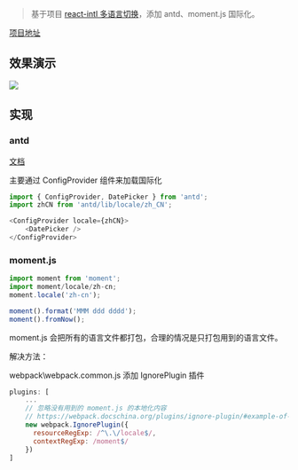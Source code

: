 > 基于项目 [react-intl 多语言切换](https://github.com/zhuanglong/react-i18n-demo/tree/react-intl-demo)，添加 antd、moment.js 国际化。

[项目地址](https://github.com/zhuanglong/react-i18n-demo/tree/react-intl-antd-demo)

## 效果演示

![](https://gitee.com/zloooong/image_store/raw/master/img/20210520001216.gif)

## 实现

### antd

[文档](https://ant.design/components/config-provider-cn/)

主要通过 ConfigProvider 组件来加载国际化

```js
import { ConfigProvider, DatePicker } from 'antd';
import zhCN from 'antd/lib/locale/zh_CN';

<ConfigProvider locale={zhCN}>
    <DatePicker />
</ConfigProvider>
```

### moment.js

```js
import moment from 'moment';
import moment/locale/zh-cn;
moment.locale('zh-cn');

moment().format('MMM ddd dddd');
moment().fromNow();
```

moment.js 会把所有的语言文件都打包，合理的情况是只打包用到的语言文件。

解决方法：

webpack\webpack.common.js 添加 IgnorePlugin 插件

```js
plugins: [
    ...
    // 忽略没有用到的 moment.js 的本地化内容
    // https://webpack.docschina.org/plugins/ignore-plugin/#example-of-ignoring-moment-locales
    new webpack.IgnorePlugin({
      resourceRegExp: /^\.\/locale$/,
      contextRegExp: /moment$/
    })
]
```
